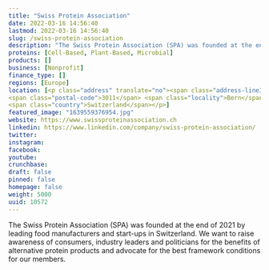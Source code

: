 ```yaml
---
title: "Swiss Protein Association"
date: 2022-03-16 14:56:40
lastmod: 2022-03-16 14:56:40
slug: /swiss-protein-association
description: "The Swiss Protein Association (SPA) was founded at the end of 2021 by leading food manufacturers and start-ups in Switzerland. We want to raise awareness of consumers, industry leaders and politicians for the benefits of alternative protein products and advocate for the best framework conditions for our members."
proteins: [Cell-Based, Plant-Based, Microbial]
products: []
business: [Nonprofit]
finance_type: []
regions: [Europe]
location: [<p class="address" translate="no"><span class="address-line1">Effingerstrasse 6A</span><br>
<span class="postal-code">3011</span> <span class="locality">Bern</span><br>
<span class="country">Switzerland</span></p>]
featured_image: "1639559376954.jpg"
website: https://www.swissproteinassociation.ch
linkedin: https://www.linkedin.com/company/swiss-protein-association/
twitter: 
instagram: 
facebook: 
youtube: 
crunchbase: 
draft: false
pinned: false
homepage: false
weight: 5000
uuid: 10572
---
```

The Swiss Protein Association (SPA) was founded at the end of 2021 by leading food manufacturers and start-ups in Switzerland. We want to raise awareness of consumers, industry leaders and politicians for the benefits of alternative protein products and advocate for the best framework conditions for our members.
